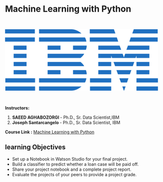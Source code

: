 # Machine Learning with Python
<br>
<p align="center">
 <img src="https://github.com/AchalMate/IBM-Data-Science-Professional-Certificate/blob/main/ibm.svg" title="IBM logo" alt = "IBM logo" />
</p>
<br>

<b>Instructors:</b><b><br>
1. SAEED AGHABOZORGI </b> - Ph.D., Sr. Data Scientist,IBM<b>
2. Joseph Santarcangelo </b>- Ph.D., Sr. Data Scientist, IBM


<b> Course Link :</b> <a href = "https://www.coursera.org/learn/machine-learning-with-python?specialization=ibm-data-science">Machine Learning with Python</a>

## learning Objectives<br>
- Set up a Notebook in Watson Studio for your final project.
- Build a classifier to predict whether a loan case will be paid off.
- Share your project notebook and a complete project report.
- Evaluate the projects of your peers to provide a project grade.